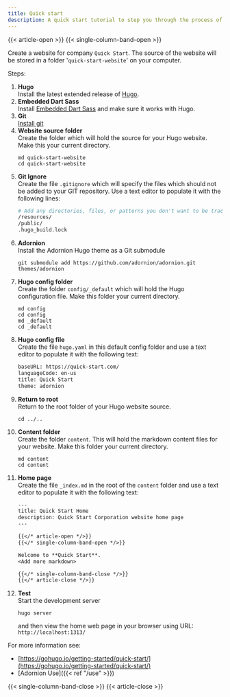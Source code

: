 ```yaml
---
title: Quick start
description: A quick start tutorial to step you through the process of setting up a Hugo website using the Adornion theme
---
```


{{< article-open >}}
{{< single-column-band-open >}}

Create a website for company `Quick Start`. The source of the website will be stored in a folder '`quick-start-website`' on your computer.

Steps:
1. **Hugo**\
Install the latest extended release of [Hugo](https://gohugo.io/installation/).
1. **Embedded Dart Sass**\
Install [Embedded Dart Sass](https://www.brycewray.com/posts/2022/05/using-dart-sass-hugo-nitty-gritty/) and make sure it works with Hugo.
1. **Git**\
[Install git](https://git-scm.com/book/en/v2/Getting-Started-Installing-Git)
1. **Website source folder**\
Create the folder which will hold the source for your Hugo website.  Make this your current directory.
    ```shell
    md quick-start-website
    cd quick-start-website
    ```
1. **Git Ignore**\
Create the file `.gitignore` which will specify the files which should not be added to your GIT repository. Use a text editor to populate it with the following lines:
    ```sh
    # Add any directories, files, or patterns you don't want to be tracked by version control
    /resources/
    /public/
    .hugo_build.lock
    ```
1. **Adornion**\
Install the Adornion Hugo theme as a Git submodule
    ```shell
    git submodule add https://github.com/adornion/adornion.git themes/adornion
    ```
1. **Hugo config folder**\
Create the folder `config/_default` which will hold the Hugo configuration file. Make this folder your current directory.
    ```shell
    md config
    cd config
    md _default
    cd _default
    ```
1. **Hugo config file**\
Create the file `hugo.yaml` in this default config folder and use a text editor to populate it with the following text:
    ```txt
    baseURL: https://quick-start.com/
    languageCode: en-us
    title: Quick Start
    theme: adornion
    ```
1. **Return to root**\
Return to the root folder of your Hugo website source.
    ```shell
    cd ../..
    ```
1. **Content folder**\
Create the folder `content`. This will hold the markdown content files for your website. Make this folder your current directory.
    ```shell
    md content
    cd content
    ```
1. **Home page**\
Create the file `_index.md` in the root of the `content` folder and use a text editor to populate it with the following text:
    ```txt
    ---
    title: Quick Start Home
    description: Quick Start Corporation website home page
    ---

    {{</* article-open */>}}
    {{</* single-column-band-open */>}}

    Welcome to **Quick Start**.
    <Add more markdown>

    {{</* single-column-band-close */>}}
    {{</* article-close */>}}
    ```
1. **Test**\
Start the development server
    ```shell
    hugo server
    ```
    and then view the home web page in your browser using URL: `http://localhost:1313/`

For more information see:
* [https://gohugo.io/getting-started/quick-start/](https://gohugo.io/getting-started/quick-start/)
* [Adornion Use]({{< ref "/use" >}})

{{< single-column-band-close >}}
{{< article-close >}}